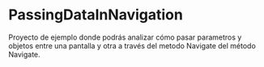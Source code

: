 # PassingDataInNavigation
Proyecto de ejemplo donde podrás analizar cómo pasar parametros y objetos entre una pantalla 
y otra a través del metodo Navigate del método Navigate.
